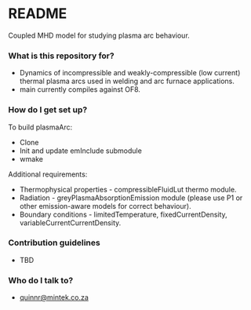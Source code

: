 # README #

Coupled MHD model for studying plasma arc behaviour. 

### What is this repository for? ###

* Dynamics of incompressible and weakly-compressible (low current) thermal plasma arcs used in welding and arc furnace applications.
* main currently compiles against OF8.

### How do I get set up? ###

To build plasmaArc:

* Clone
* Init and update emInclude submodule
* wmake

Additional requirements:

* Thermophysical properties - compressibleFluidLut thermo module.
* Radiation - greyPlasmaAbsorptionEmission module (please use P1 or other emission-aware models for correct behaviour).
* Boundary conditions - limitedTemperature, fixedCurrentDensity, variableCurrentCurrentDensity.

### Contribution guidelines ###

* TBD

### Who do I talk to? ###

* quinnr@mintek.co.za
